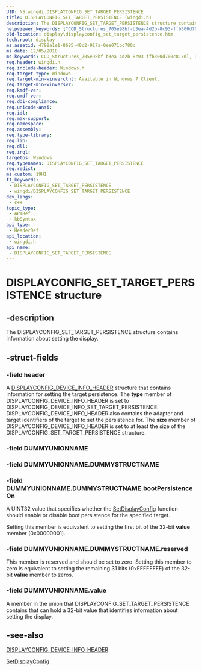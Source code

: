 ```yaml
---
UID: NS:wingdi.DISPLAYCONFIG_SET_TARGET_PERSISTENCE
title: DISPLAYCONFIG_SET_TARGET_PERSISTENCE (wingdi.h)
description: The DISPLAYCONFIG_SET_TARGET_PERSISTENCE structure contains information about setting the display.
helpviewer_keywords: ["CCD_Structures_705e98bf-b3ea-4d2b-8c93-ffb300d700c8.xml","DISPLAYCONFIG_SET_TARGET_PERSISTENCE","DISPLAYCONFIG_SET_TARGET_PERSISTENCE structure [Display Devices]","display.displayconfig_set_target_persistence","wingdi/DISPLAYCONFIG_SET_TARGET_PERSISTENCE"]
old-location: display\displayconfig_set_target_persistence.htm
tech.root: display
ms.assetid: 4798a1e1-8685-40c2-917a-0ee071bc780c
ms.date: 12/05/2018
ms.keywords: CCD_Structures_705e98bf-b3ea-4d2b-8c93-ffb300d700c8.xml, DISPLAYCONFIG_SET_TARGET_PERSISTENCE, DISPLAYCONFIG_SET_TARGET_PERSISTENCE structure [Display Devices], display.displayconfig_set_target_persistence, wingdi/DISPLAYCONFIG_SET_TARGET_PERSISTENCE
req.header: wingdi.h
req.include-header: Windows.h
req.target-type: Windows
req.target-min-winverclnt: Available in Windows 7 Client.
req.target-min-winversvr: 
req.kmdf-ver: 
req.umdf-ver: 
req.ddi-compliance: 
req.unicode-ansi: 
req.idl: 
req.max-support: 
req.namespace: 
req.assembly: 
req.type-library: 
req.lib: 
req.dll: 
req.irql: 
targetos: Windows
req.typenames: DISPLAYCONFIG_SET_TARGET_PERSISTENCE
req.redist: 
ms.custom: 19H1
f1_keywords:
 - DISPLAYCONFIG_SET_TARGET_PERSISTENCE
 - wingdi/DISPLAYCONFIG_SET_TARGET_PERSISTENCE
dev_langs:
 - c++
topic_type:
 - APIRef
 - kbSyntax
api_type:
 - HeaderDef
api_location:
 - wingdi.h
api_name:
 - DISPLAYCONFIG_SET_TARGET_PERSISTENCE
---
```


# DISPLAYCONFIG_SET_TARGET_PERSISTENCE structure


## -description

The DISPLAYCONFIG_SET_TARGET_PERSISTENCE structure contains information about setting the display.

## -struct-fields

### -field header

A <a href="/windows/desktop/api/wingdi/ns-wingdi-displayconfig_device_info_header">DISPLAYCONFIG_DEVICE_INFO_HEADER</a> structure that contains information for setting the target persistence. The <b>type</b> member of DISPLAYCONFIG_DEVICE_INFO_HEADER is set to DISPLAYCONFIG_DEVICE_INFO_SET_TARGET_PERSISTENCE. DISPLAYCONFIG_DEVICE_INFO_HEADER also contains the adapter and target identifiers of the target to set the persistence for. The <b>size</b> member of DISPLAYCONFIG_DEVICE_INFO_HEADER is set to at least the size of the DISPLAYCONFIG_SET_TARGET_PERSISTENCE structure.

### -field DUMMYUNIONNAME

### -field DUMMYUNIONNAME.DUMMYSTRUCTNAME

### -field DUMMYUNIONNAME.DUMMYSTRUCTNAME.bootPersistenceOn

A UINT32 value that specifies whether the <a href="/windows/desktop/api/winuser/nf-winuser-setdisplayconfig">SetDisplayConfig</a> function should enable or disable boot persistence for the specified target. 

Setting this member is equivalent to setting the first bit of the 32-bit <b>value</b> member (0x00000001).

### -field DUMMYUNIONNAME.DUMMYSTRUCTNAME.reserved

This member is reserved and should be set to zero. Setting this member to zero is equivalent to setting the remaining 31 bits (0xFFFFFFFE) of the 32-bit <b>value</b> member to zeros.

### -field DUMMYUNIONNAME.value

A member in the union that DISPLAYCONFIG_SET_TARGET_PERSISTENCE contains that can hold a 32-bit value that identifies information about setting the display.

## -see-also

<a href="/windows/desktop/api/wingdi/ns-wingdi-displayconfig_device_info_header">DISPLAYCONFIG_DEVICE_INFO_HEADER</a>



<a href="/windows/desktop/api/winuser/nf-winuser-setdisplayconfig">SetDisplayConfig</a>
